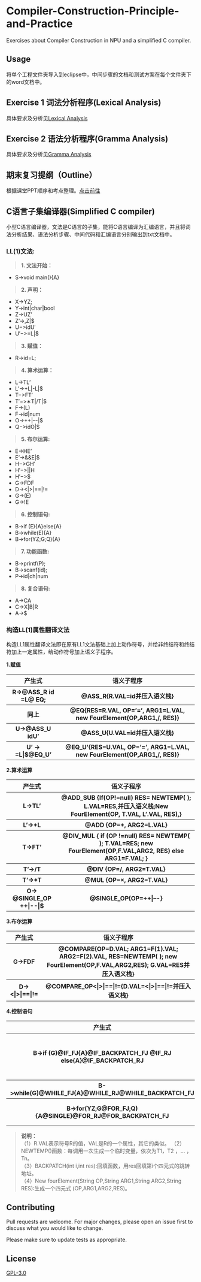# Compiler-Construction-Principle-and-Practice
Exercises about Compiler Construction in NPU and a simplified C compiler. 

## Usage 
将单个工程文件夹导入到eclipse中，中间步骤的文档和测试方案在每个文件夹下的word文档中。
## Exercise 1 词法分析程序(Lexical Analysis) 
具体要求及分析见[Lexical Analysis](https://github.com/YuhsiHu/Compiler-Construction-Principle-and-Practice/tree/master/Lexical%20Analysis)

## Exercise 2 语法分析程序(Gramma Analysis) 
具体要求及分析见[Gramma Analysis](https://github.com/YuhsiHu/Compiler-Construction-Principle-and-Practice/tree/master/Gramma%20Analysis)

## 期末复习提纲（Outline）
根据课堂PPT顺序和考点整理。[点击前往](https://github.com/YuhsiHu/Compiler-Construction-Principle-and-Practice/blob/master/Review%20Outline.md)

## C语言子集编译器(Simplified C compiler) 
小型C语言编译器，文法是C语言的子集，能将C语言编译为汇编语言，并且将词法分析结果、语法分析步骤、中间代码和汇编语言分别输出到txt文档中。

### **LL(1)文法:**   

>**1. 文法开始：**   
* S->void main(){A}     
>**2. 声明：**   
* X->YZ;   
* Y->int|char|bool   
* Z->UZ’   
* Z’->,Z|$  
* U−>idU′  
* U′−>=L|$   
>**3. 赋值：**  
* R->id=L;   
>**4. 算术运算：**   
* L->TL’   
* L’->+L|-L|$  
* T−>FT′  
* T′−>∗T|/T|$     
* F->(L)     
* F->id|num     
* O->++|–-|$  
* Q−>idO|$     
>**5. 布尔运算:**   
* E->HE’   
* E’->&&E|$  
* H−>GH′  
* H′−>||H  
* H′−>$ 
* G->FDF   
* D-><|>|==|!=   
* G->(E)   
* G->!E   
>**6. 控制语句:**   
* B->if (E){A}else{A}   
* B->while(E){A}   
* B->for(YZ;G;Q){A}   
>**7. 功能函数:**   
* B->printf(P);   
* B->scanf(id);   
* P->id|ch|num  
>**8. 复合语句:**   
* A->CA   
* C->X|B|R   
* A->$  

### **构造LL(1)属性翻译文法**  
构造LL1属性翻译文法即在原有LL1文法基础上加上动作符号，并给非终结符和终结符加上一定属性，给动作符号加上语义子程序。  
  
**1.赋值** 
<table>  
  <tr>
    <th>产生式</th>
    <th>语义子程序</th>
  </tr>  
  <tr>
    <th>R->@ASS_R id =L@ EQ;</th>
    <th>@ASS_R{R.VAL=id并压入语义栈}</th>
  </tr>
  <tr>
    <th>同上</th> 
    <th>@EQ{RES=R.VAL, OP=’=’, ARG1=L.VAL, new FourElement(OP,ARG1,/, RES)}</th>
  </tr>  
  <tr>
    <th>U->@ASS_U idU’</th>
    <th>@ASS_U{U.VAL=id并压入语义栈}</th>
  </tr>
  <tr>
    <th>U’ -> =L&#124;$@EQ_U’ </th> 
    <th>@EQ_U'{RES=U.VAL, OP=’=’, ARG1=L.VAL, new FourElement(OP,ARG1,/, RES)} </th>
  </tr> 
</table> 

**2.算术运算**   
<table>
  <tr>
    <th>产生式</th>
    <th>语义子程序</th>
  </tr> 
  <tr>
    <th>L->TL’</th> 
    <th>@ADD_SUB {If(OP!=null) RES= NEWTEMP( ); L.VAL=RES,并压入语义栈;New FourElement(OP, T.VAL, L’.VAL, RES),}</th>
  </tr>
  <tr>
    <th>L’->+L </th> 
    <th>@ADD {OP=+, ARG2=L.VAL}</th>
  </tr>
  <tr>   
    <th>T->FT’</th> 
    <th> @DIV_MUL { if (OP !=null) RES= NEWTEMP( ); T.VAL=RES; new FourElement(OP,F.VAL,ARG2, RES) else ARG1=F.VAL; }</th>
  </tr>
  <tr> 
    <th>T’->/T </th> 
    <th>@DIV {OP=/, ARG2=T.VAL}</th>
  </tr>
  <tr> 
    <th>T’->*T </th> 
    <th>@MUL {OP=&#215;, ARG2=T.VAL}</th>
  </tr>
  <tr> 
    <th>O-> @SINGLE_OP ++&#124;--&#124;$</th>
    <th>@SINGLE_OP{OP=++&#124;–-}</th>
  </tr>
</table>  

**3.布尔运算**   
<table>
  <tr>
    <th>产生式</th> 
    <th>语义子程序</th>
  </tr>
  <tr>  
    <th>G->FDF </th> 
    <th>@COMPARE{OP=D.VAL; ARG1=F(1).VAL; ARG2=F(2).VAL, RES=NEWTEMP( ); new FourElement(OP,F.VAL,ARG2,RES); G.VAL=RES并压入语义栈}</th>
</tr>
<tr>
    <th>D-><&#124;>&#124;==&#124;!= </th> 
    <th>@COMPARE_OP<&#124;>&#124;==&#124;!={D.VAL=<&#124;>&#124;==&#124;!=并压入语义栈} </th>
</tr>
</table>

**4.控制语句**  
<table>
<tr>
<th>产生式 </th> 
<th>语义子程序</th>
</tr>
<tr>
    <th>B->if (G)@IF_FJ{A}@IF_BACKPATCH_FJ @IF_RJ else{A}@IF_BACKPATCH_RJ </th>
    <th>@IF_FJ{OP=”FJ”;ARG1=G.VAL;RES=if_fj, New FourElement(OP,ARG1,/, RES ),将其插入到四元式列表中第i个} @IF_BACKPATCH_FJ{回填前面假出口跳转四元式的跳转序号, BACKPATCH (i,if_fj)}</th>
</tr>
<tr> 
    <th>B->while(G)@WHILE_FJ{A}@WHILE_RJ@WHILE_BACKPATCH_FJ </th>  
    <th>{参照if-else}</th>
</tr>
<tr>  
    <th>B->for(YZ;G@FOR_FJ;Q){A@SINGLE}@FOR_RJ@FOR_BACKPATCH_FJ  </th> 
    <th>{参照if-else} @SINGLE {ARG1=id;RES=NEWTEMP( );New FourElement(OP,ARG1,/,RES)}</th>
</tr>
</table>  

> **说明：**  
（1）R.VAL表示符号R的值，VAL是R的一个属性，其它的类似。 
（2）NEWTEMP()函数：每调用一次生成一个临时变量，依次为T1，T2 ，… ，Tn。  
（3）BACKPATCH(int i,int res):回填函数，用res回填第i个四元式的跳转地址。   
（4）New fourElement(String OP,String ARG1,String ARG2,String RES):生成一个四元式 (OP,ARG1,ARG2,RES)。

## Contributing
Pull requests are welcome. For major changes, please open an issue first to discuss what you would like to change.

Please make sure to update tests as appropriate.

## License
[GPL-3.0](https://github.com/YuhsiHu/Compiler-Construction-Principle-and-Practice/blob/master/LICENSE.md)